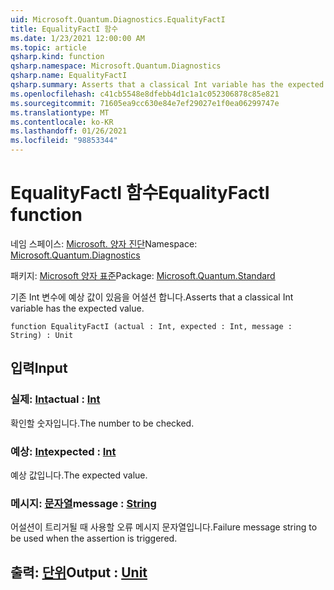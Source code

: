 ```yaml
---
uid: Microsoft.Quantum.Diagnostics.EqualityFactI
title: EqualityFactI 함수
ms.date: 1/23/2021 12:00:00 AM
ms.topic: article
qsharp.kind: function
qsharp.namespace: Microsoft.Quantum.Diagnostics
qsharp.name: EqualityFactI
qsharp.summary: Asserts that a classical Int variable has the expected value.
ms.openlocfilehash: c41cb5548e8dfebb4d1c1a1c052306878c85e821
ms.sourcegitcommit: 71605ea9cc630e84e7ef29027e1f0ea06299747e
ms.translationtype: MT
ms.contentlocale: ko-KR
ms.lasthandoff: 01/26/2021
ms.locfileid: "98853344"
---
```

# <a name="equalityfacti-function"></a><span data-ttu-id="03acc-102">EqualityFactI 함수</span><span class="sxs-lookup"><span data-stu-id="03acc-102">EqualityFactI function</span></span>

<span data-ttu-id="03acc-103">네임 스페이스: [Microsoft. 양자 진단](xref:Microsoft.Quantum.Diagnostics)</span><span class="sxs-lookup"><span data-stu-id="03acc-103">Namespace: [Microsoft.Quantum.Diagnostics](xref:Microsoft.Quantum.Diagnostics)</span></span>

<span data-ttu-id="03acc-104">패키지: [Microsoft 양자 표준](https://nuget.org/packages/Microsoft.Quantum.Standard)</span><span class="sxs-lookup"><span data-stu-id="03acc-104">Package: [Microsoft.Quantum.Standard](https://nuget.org/packages/Microsoft.Quantum.Standard)</span></span>


<span data-ttu-id="03acc-105">기존 Int 변수에 예상 값이 있음을 어설션 합니다.</span><span class="sxs-lookup"><span data-stu-id="03acc-105">Asserts that a classical Int variable has the expected value.</span></span>

```qsharp
function EqualityFactI (actual : Int, expected : Int, message : String) : Unit
```


## <a name="input"></a><span data-ttu-id="03acc-106">입력</span><span class="sxs-lookup"><span data-stu-id="03acc-106">Input</span></span>

### <a name="actual--int"></a><span data-ttu-id="03acc-107">실제: [Int](xref:microsoft.quantum.lang-ref.int)</span><span class="sxs-lookup"><span data-stu-id="03acc-107">actual : [Int](xref:microsoft.quantum.lang-ref.int)</span></span>

<span data-ttu-id="03acc-108">확인할 숫자입니다.</span><span class="sxs-lookup"><span data-stu-id="03acc-108">The number to be checked.</span></span>


### <a name="expected--int"></a><span data-ttu-id="03acc-109">예상: [Int](xref:microsoft.quantum.lang-ref.int)</span><span class="sxs-lookup"><span data-stu-id="03acc-109">expected : [Int](xref:microsoft.quantum.lang-ref.int)</span></span>

<span data-ttu-id="03acc-110">예상 값입니다.</span><span class="sxs-lookup"><span data-stu-id="03acc-110">The expected value.</span></span>


### <a name="message--string"></a><span data-ttu-id="03acc-111">메시지: [문자열](xref:microsoft.quantum.lang-ref.string)</span><span class="sxs-lookup"><span data-stu-id="03acc-111">message : [String](xref:microsoft.quantum.lang-ref.string)</span></span>

<span data-ttu-id="03acc-112">어설션이 트리거될 때 사용할 오류 메시지 문자열입니다.</span><span class="sxs-lookup"><span data-stu-id="03acc-112">Failure message string to be used when the assertion is triggered.</span></span>



## <a name="output--unit"></a><span data-ttu-id="03acc-113">출력: [단위](xref:microsoft.quantum.lang-ref.unit)</span><span class="sxs-lookup"><span data-stu-id="03acc-113">Output : [Unit](xref:microsoft.quantum.lang-ref.unit)</span></span>

